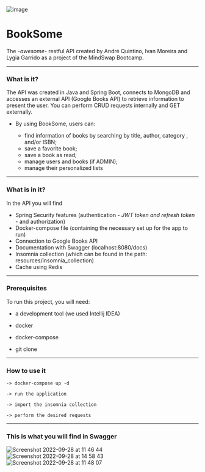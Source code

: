 ![image](https://user-images.githubusercontent.com/109354042/192764373-1b3b929b-8423-4af3-853c-59d3b507106f.png)
# BookSome 
The *-awesome-* restful API created by André Quintino, Ivan Moreira and Lygia Garrido as a project of the MindSwap Bootcamp.

___
### What is it? 

The API was created in Java and Spring Boot, connects to MongoDB and accesses an external API (Google Books API) to retrieve information to present the user. You can perform CRUD requests internally and GET externally.

- By using BookSome, users can:

  - find information of books by searching by title, author, category , and/or ISBN; 
  - save a favorite book;
  - save a book as read;
  - manage users and books (if ADMIN);
  - manage their personalized lists
___

### What is in it?
In the API you will find

- Spring Security features (authentication - *JWT token and refresh token* - and authorization)
- Docker-compose file (containing the necessary set up for the app to run)
- Connection to Google Books API
- Documentation with Swagger (localhost:8080/docs)
- Insomnia collection (which can be found in the path: resources/insomnia_collection)
- Cache using Redis

___

### Prerequisites

To run this project, you will need: 


 - a development tool (we used Intellij IDEA)
 
 - docker
 
 - docker-compose
 
 - git clone

___
 
 ### How to use it
 
```
-> docker-compose up -d

-> run the application

-> import the insomnia collection

-> perform the desired requests

```
___

### This is what you will find in Swagger
![Screenshot 2022-09-28 at 11 46 44](https://user-images.githubusercontent.com/109354042/192772049-905fc6b3-161b-421c-a0f4-474e1c549f65.png)
![Screenshot 2022-09-28 at 14 58 43](https://user-images.githubusercontent.com/109354042/192799316-4d469d68-0bf2-4d02-9ff8-a810972b07ec.png)
![Screenshot 2022-09-28 at 11 48 07](https://user-images.githubusercontent.com/109354042/192772041-c888ca2e-3c59-4f6d-a2a6-a9a72c58509c.png)








